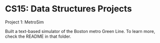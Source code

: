 # CS15: Data Structures Projects

Project 1: MetroSim

Built a text-based simulator of the Boston metro Green Line. To learn more, check the README in that folder.
